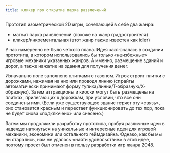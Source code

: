 ```yaml
---
title: кликер про открытие парка развлечений
---
```

Прототип изометрической 2D игры, сочетающей в себе два жанра:

- магнат парка развлечений (похоже на жанр градостроителя)
- кликер/инкрементальная (этот жанр также известен как idler)

У нас намеренно не было четкого плана. Идея заключалась в создании прототипа, в котором использовались бы только «неизбежные» игровые механики указанных жанров. А именно, размещение зданий и дорог, а также нажатие на здания для получения денег.

Изначально поле заполнено плитками с газоном. Игрок строит плитки с дорожками, нажимая на них или проводя линию (спрайты автоматически принимают форму тупика/линии/Т-образную/Х-образную). Затем аттракционы и киоски могут быть размещены на плитках, прилегающих к дорожкам, при условии, что все они соединены ими. (Если уже существующее здание теряет эту «связь», оно становится красным и перестает функционировать до тех пор, пока не будет снова «подключено» или снесено.)

Затем мы продолжили разработку прототипа, пробуя различные идеи в надежде наткнуться на уникальные и интересные идеи для игровой механики, экономики или остального геймдизайна. Однако, как бы мы ни старались, нам не удалось «найти удовольствие» в этой идее, поэтому проект был отменен в пользу разработки игр жанра 2048.
